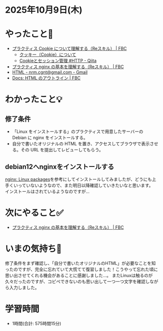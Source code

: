 # 2025年10月9日(木)

# やったこと📝

- [プラクティス Cookie について理解する（Reスキル） \| FBC](https://bootcamp.fjord.jp/practices/329)
  - [クッキー（Cookie）について](https://hippo.azimech.net/AtTheSpring/KnowledgeAboutCashe.html)
  - [Cookieとセッション管理 \#HTTP \- Qiita](https://qiita.com/h3pei/items/189c99c87a0fc827520e)
 - [プラクティス nginx の基本を理解する（Reスキル） \| FBC](https://bootcamp.fjord.jp/practices/330)
  - [HTML \- nrm\.cgnt@gmail\.com \- Gmail](https://mail.google.com/mail/u/1/#inbox/QgrcJHsbdKLzcMpjwNXPrjNxkXrchVmbZxl)
  - [Docs: HTML のアウトライン \| FBC](https://bootcamp.fjord.jp/pages/187)

# わかったこと💡
## 修了条件
- 「Linux をインストールする」のプラクティスで用意したサーバーの Debian に nginx をインストールする。
- 自分で書いたオリジナルの HTML を置き、アクセスしてブラウザで表示させる。その URL を提出してレビューしてもらう。

## debian12へnginxをインストールする
[nginx: Linux packages](https://nginx.org/en/linux_packages.html#Debian)を参考にしてインストールしてみましたが、どうにも上手くいっていないようなので、また明日以降確認していきたいなと思います。
インストールはされているようなのですが…

# 次にやること✅

- [プラクティス nginx の基本を理解する（Reスキル） \| FBC](https://bootcamp.fjord.jp/practices/330)

# いまの気持ち🫶

修了条件をまず確認し、「自分で書いたオリジナルのHTML」が必要なことを知ったのですが、完全に忘れていて大慌てて復習しました！こうやって忘れた頃に思い出させてくれる機会があることに感謝しました…。
またLinuxは触るのが久々だったのですが、コピペできないのも思い出して一つ一つ文字を確認しながら入力しました。

# 学習時間

- 1時間(合計: 575時間15分)
